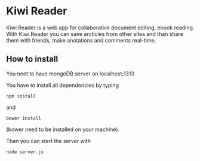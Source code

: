 # Kiwi Reader

Kiwi Reader is a web app for collaborative document editing, ebook reading. With Kiwi Reader you can save arcticles from other sites and than share them with friends, make anotations and comments real-time.

## How to install

You neet to have mongoDB server on localhost:1313

You have to install all dependencies by typing
```
npm install
```
and
```
bower install
```
(bower need to be installed on your machine).

Than you can start the server with
```
node server.js
```
